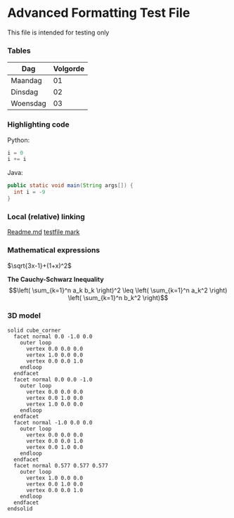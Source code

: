 # Advanced Formatting Test File
This file is intended for testing only

### Tables

 | **Dag** | **Volgorde** |
 | - | - |
 | Maandag | 01 |
 | Dinsdag | 02 |
 | Woensdag | 03 |

### Highlighting code
Python:
```python
i = 0
i += i
```

Java:
```java
public static void main(String args[]) {
  int i = -9
}
```

### Local (relative) linking
[Readme.md](/README.md)
[testfile mark](/testfilemark)

### Mathematical expressions
$\sqrt{3x-1}+(1+x)^2$

**The Cauchy-Schwarz Inequality**
$$\left( \sum_{k=1}^n a_k b_k \right)^2 \leq \left( \sum_{k=1}^n a_k^2 \right) \left( \sum_{k=1}^n b_k^2 \right)$$

### 3D model
```stl
solid cube_corner
  facet normal 0.0 -1.0 0.0
    outer loop
      vertex 0.0 0.0 0.0
      vertex 1.0 0.0 0.0
      vertex 0.0 0.0 1.0
    endloop
  endfacet
  facet normal 0.0 0.0 -1.0
    outer loop
      vertex 0.0 0.0 0.0
      vertex 0.0 1.0 0.0
      vertex 1.0 0.0 0.0
    endloop
  endfacet
  facet normal -1.0 0.0 0.0
    outer loop
      vertex 0.0 0.0 0.0
      vertex 0.0 0.0 1.0
      vertex 0.0 1.0 0.0
    endloop
  endfacet
  facet normal 0.577 0.577 0.577
    outer loop
      vertex 1.0 0.0 0.0
      vertex 0.0 1.0 0.0
      vertex 0.0 0.0 1.0
    endloop
  endfacet
endsolid
```
